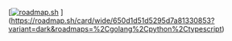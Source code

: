 [[![roadmap.sh](https://roadmap.sh/card/tall/650d1d51d5295d7a81330853?variant=dark&roadmaps=golang%2Ckubernetes%2Cpython%2Cdocker)](https://roadmap.sh)
](https://roadmap.sh/card/wide/650d1d51d5295d7a81330853?variant=dark&roadmaps=%2Cgolang%2Cpython%2Ctypescript)
